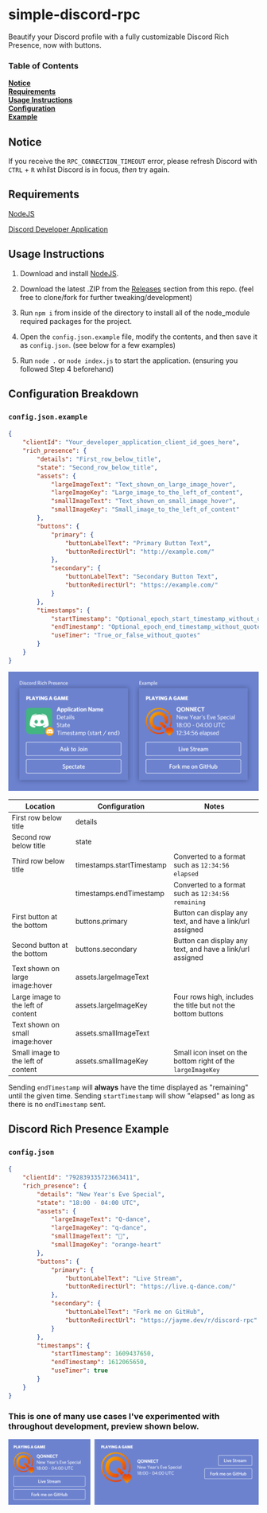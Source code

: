 # simple-discord-rpc

Beautify your Discord profile with a fully customizable Discord Rich Presence, now with buttons.

### Table of Contents
**[Notice](#notice)**<br>
**[Requirements](#requirements)**<br>
**[Usage Instructions](#usage-instructions)**<br>
**[Configuration](#configuration-breakdown)**<br>
**[Example](#discord-rich-presence-example)**

## Notice
If you receive the `RPC_CONNECTION_TIMEOUT` error, please refresh Discord with `CTRL` + `R` whilst Discord is in focus, *then* try again.

## Requirements
[NodeJS](https://nodejs.org/en/download/)

[Discord Developer Application](https://discord.com/developers/applications)

## Usage Instructions
1. Download and install [NodeJS](https://nodejs.org/en/download/).

2. Download the latest .ZIP from the [Releases](https://github.com/Jxyme/simple-discord-rpc/releases) section from this repo. (feel free to clone/fork for further tweaking/development)

3. Run `npm i` from inside of the directory to install all of the node_module required packages for the project.

4. Open the `config.json.example` file, modify the contents, and then save it as `config.json`. (see below for a few examples)

5. Run `node .` or `node index.js` to start the application. (ensuring you followed Step 4 beforehand)

## Configuration Breakdown

### `config.json.example`

```json
{
    "clientId": "Your_developer_application_client_id_goes_here",
    "rich_presence": {
        "details": "First_row_below_title",
        "state": "Second_row_below_title",
        "assets": {
            "largeImageText": "Text_shown_on_large_image_hover",
            "largeImageKey": "Large_image_to_the_left_of_content",
            "smallImageText": "Text_shown_on_small_image_hover",
            "smallImageKey": "Small_image_to_the_left_of_content"
        },
        "buttons": {
            "primary": {
                "buttonLabelText": "Primary Button Text",
                "buttonRedirectUrl": "http://example.com/"
            },
            "secondary": {
                "buttonLabelText": "Secondary Button Text",
                "buttonRedirectUrl": "https://example.com/"
            }
        },
        "timestamps": {
            "startTimestamp": "Optional_epoch_start_timestamp_without_quotes",
            "endTimestamp": "Optional_epoch_end_timestamp_without_quotes",
            "useTimer": "True_or_false_without_quotes"
        }
    }
}
```

![Breakdown](https://raw.githubusercontent.com/Jxyme/simple-discord-rpc/main/screenshots/8zptsNqx.png)

| Location                           	| Configuration             	| Notes                                                         	|
|------------------------------------	|---------------------------	|---------------------------------------------------------------	|
| First row below title              	| details                   	|                                                               	|
| Second row below title             	| state                     	|                                                               	|
| Third row below title              	| timestamps.startTimestamp 	| Converted to a format such as `12:34:56 elapsed`              	|
|                                    	| timestamps.endTimestamp   	| Converted to a format such as `12:34:56 remaining`            	|
| First button at the bottom         	| buttons.primary           	| Button can display any text, and have a link/url assigned     	|
| Second button at the bottom        	| buttons.secondary         	| Button can display any text, and have a link/url assigned     	|
| Text shown on large image:hover    	| assets.largeImageText     	|                                                               	|
| Large image to the left of content 	| assets.largeImageKey      	| Four rows high, includes the title but not the bottom buttons 	|
| Text shown on small image:hover    	| assets.smallImageText     	|                                                               	|
| Small image to the left of content 	| assets.smallImageKey      	| Small icon inset on the bottom right of the `largeImageKey`   	|

Sending `endTimestamp` will **always** have the time displayed as "remaining" until the given time. Sending `startTimestamp` will show "elapsed" as long as there is no `endTimestamp` sent.

## Discord Rich Presence Example

### `config.json`
```json
{
    "clientId": "792839335723663411",
    "rich_presence": {
        "details": "New Year's Eve Special",
        "state": "18:00 - 04:00 UTC",
        "assets": {
            "largeImageText": "Q-dance",
            "largeImageKey": "q-dance",
            "smallImageText": "🧡",
            "smallImageKey": "orange-heart"
        },
        "buttons": {
            "primary": {
                "buttonLabelText": "Live Stream",
                "buttonRedirectUrl": "https://live.q-dance.com/"
            },
            "secondary": {
                "buttonLabelText": "Fork me on GitHub",
                "buttonRedirectUrl": "https://jayme.dev/r/discord-rpc"
            }
        },
        "timestamps": {
            "startTimestamp": 1609437650,
            "endTimestamp": 1612065650,
            "useTimer": true
        }
    }
}
```

### This is one of many use cases I've experimented with throughout development, preview shown below.

![Q-dance](https://raw.githubusercontent.com/Jxyme/simple-discord-rpc/main/screenshots/0abmzPzA.png)
